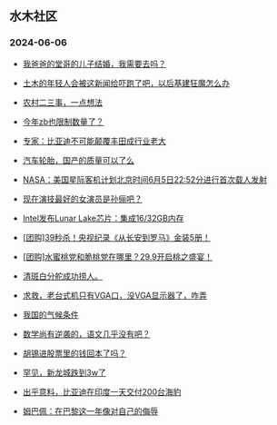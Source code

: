 ## 水木社区 
### 2024-06-06

+ [我爸爸的堂哥的儿子结婚，我需要去吗？](https://www.mysmth.net/nForum/article/FamilyLife/1766724662)

+ [土木的年轻人会被这新闻给吓跑了吧，以后基建狂魔怎么办](https://www.mysmth.net/nForum/article/WorkingLife/60566)

+ [农村二三事，一点想法](https://www.mysmth.net/nForum/article/OurEstate/3000839)

+ [今年zb也限制数量了？](https://www.mysmth.net/nForum/article/ChildEducation/2397530)

+ [专家：比亚迪不可能颠覆丰田成行业老大](https://www.mysmth.net/nForum/article/GreenAuto/1596594)

+ [汽车轮胎，国产的质量可以了么](https://www.mysmth.net/nForum/article/AutoWorld/1944846793)

+ [NASA：美国星际客机计划北京时间6月5日22:52分进行首次载人发射](https://www.mysmth.net/nForum/article/Aero/448550)

+ [现在演技最好的女演员是孙俪吧？](https://www.mysmth.net/nForum/article/TV/1684016)

+ [Intel发布Lunar Lake芯片：集成16/32GB内存](https://www.mysmth.net/nForum/article/CompMarket/544320945)

+ [[团购]39秒杀！央视纪录《从长安到罗马》金装5册！](https://www.mysmth.net/nForum/article/ADAgent_TG/1322188)

+ [[团购]水蜜桃党和脆桃党在哪里？29.9开启桃之盛宴！](https://www.mysmth.net/nForum/article/ADAgent_TG/1322235)

+ [清斑白分舵成功捞人。](https://www.mysmth.net/nForum/article/ChildEducation/2398975)

+ [求救，老台式机只有VGA口，没VGA显示器了，咋弄](https://www.mysmth.net/nForum/article/CompMarket/544321185)

+ [我国的气候条件](https://www.mysmth.net/nForum/article/Geography/584142)

+ [数学尚有逆袭的，语文几乎没有吧？](https://www.mysmth.net/nForum/article/PreUnivEdu/160328)

+ [胡锡进股票里的钱回本了吗？](https://www.mysmth.net/nForum/article/Stock/10857661)

+ [罕见，新龙城跌到3w了](https://www.mysmth.net/nForum/article/OurEstate/3000548)

+ [出乎意料，比亚迪在印度一天交付200台海豹](https://www.mysmth.net/nForum/article/GreenAuto/1596267)

+ [姆巴佩：在巴黎这一年像对自己的侮辱](https://www.mysmth.net/nForum/article/WorldSoccer/18086321)


